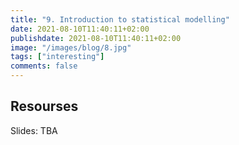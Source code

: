 ```yaml
---
title: "9. Introduction to statistical modelling"
date: 2021-08-10T11:40:11+02:00
publishdate: 2021-08-10T11:40:11+02:00
image: "/images/blog/8.jpg"
tags: ["interesting"]
comments: false
---
```


## Resourses

Slides: TBA